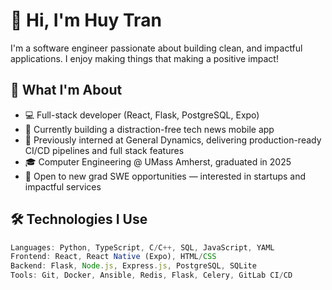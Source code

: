 # 👋 Hi, I'm Huy Tran

I'm a software engineer passionate about building clean, and impactful applications. I enjoy making things that making a positive impact!

## 🧠 What I'm About

- 💻 Full-stack developer (React, Flask, PostgreSQL, Expo)
- 📱 Currently building a distraction-free tech news mobile app
- 🚀 Previously interned at General Dynamics, delivering production-ready CI/CD pipelines and full stack features
- 🎓 Computer Engineering @ UMass Amherst, graduated in 2025
- 📍 Open to new grad SWE opportunities — interested in startups and impactful services

## 🛠️ Technologies I Use

```ts
Languages: Python, TypeScript, C/C++, SQL, JavaScript, YAML
Frontend: React, React Native (Expo), HTML/CSS
Backend: Flask, Node.js, Express.js, PostgreSQL, SQLite
Tools: Git, Docker, Ansible, Redis, Flask, Celery, GitLab CI/CD
